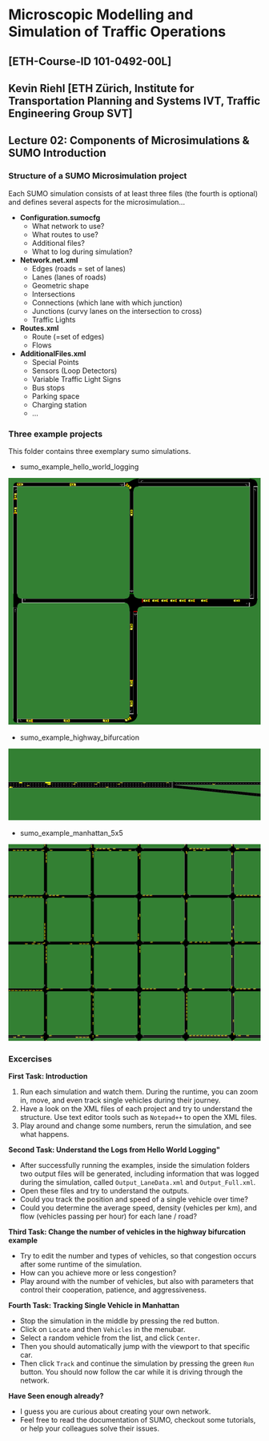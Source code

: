 # Microscopic Modelling and Simulation of Traffic Operations 
## [ETH-Course-ID 101-0492-00L]
## Kevin Riehl [ETH Zürich, Institute for Transportation Planning and Systems IVT, Traffic Engineering Group SVT]

## Lecture 02: Components of Microsimulations & SUMO Introduction

### Structure of a SUMO Microsimulation project
Each SUMO simulation consists of at least three files (the fourth is optional) and defines several aspects for the microsimulation...
- **Configuration.sumocfg**
    - What network to use?
    - What routes to use?
    - Additional files?
    - What to log during simulation?
- **Network.net.xml**
    - Edges (roads = set of lanes)
    - Lanes (lanes of roads)
    - Geometric shape
    - Intersections
    - Connections (which lane with which junction)
    - Junctions (curvy lanes on the intersection to cross)
    - Traffic Lights
- **Routes.xml**
    - Route (=set of edges)
    - Flows
- **AdditionalFiles.xml**
    - Special Points
    - Sensors (Loop Detectors)
    - Variable Traffic Light Signs
    - Bus stops
    - Parking space
    - Charging station
    - …

### Three example projects
This folder contains three exemplary sumo simulations.

- sumo_example_hello_world_logging

![Simulation Picture 1](pictures/helloworld.PNG "Simulation Picture 1")

- sumo_example_highway_bifurcation

![Simulation Picture 2](pictures/highwaybifurcation.PNG "Simulation Picture 2")

- sumo_example_manhattan_5x5

![Simulation Picture 3](pictures/manhattan.PNG "Simulation Picture 3")




### Excercises

**First Task: Introduction** 
1. Run each simulation and watch them. During the runtime, you can zoom in, move, and even track single vehicles during their journey.
2. Have a look on the XML files of each project and try to understand the structure. Use text editor tools such as `Notepad++` to open the XML files.
3. Play around and change some numbers, rerun the simulation, and see what happens.

**Second Task: Understand the Logs from Hello World Logging"**
- After successfully running the examples, inside the simulation folders two output files will be generated, including information that was logged during the simulation, called `Output_LaneData.xml` and `Output_Full.xml`.
- Open these files and try to understand the outputs.
- Could you track the position and speed of a single vehicle over time?
- Could you determine the average speed, density (vehicles per km), and flow (vehicles passing per hour) for each lane / road?

**Third Task: Change the number of vehicles in the highway bifurcation example**
- Try to edit the number and types of vehicles, so that congestion occurs after some runtime of the simulation.
- How can you achieve more or less congestion?
- Play around with the number of vehicles, but also with parameters that control their cooperation, patience, and aggressiveness.

**Fourth Task: Tracking Single Vehicle in Manhattan**
- Stop the simulation in the middle by pressing the red button.
- Click on `Locate` and then `Vehicles` in the menubar.
- Select a random vehicle from the list, and click `Center`.
- Then you should automatically jump with the viewport to that specific car.
- Then click `Track` and continue the simulation by pressing the green `Run` button. You should now follow the car while it is driving through the network.

**Have Seen enough already?**
- I guess you are curious about creating your own network. 
- Feel free to read the documentation of SUMO, checkout some tutorials, or help your colleagues solve their issues.